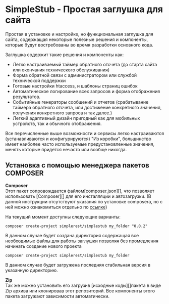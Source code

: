 # SimpleStub - Простая заглушка для сайта

Простая в установке и настройке, но функциональная заглушка для сайта, содержащая некоторые полезные решения
и компоненты, которые будут востребованы во время разработки основного кода.

Заглушка содержит такие решения и компоненты как:
- Легко настраиваемый таймер обратного отсчета (до старта сайта или окончания технического обслуживания)
- Форма обратной связи с администратором или службой технической поддержки
- Готовые настройки htaccess, и шаблоны страниц ошибок
- Автоматическое логирование всех запросов и форма отображения результатов.
- Событийные генераторы сообщений и отчетов (срабатывание таймера обратного отсчета, или достижение конкретного
  значения, получения конкретного запроса и так далее.)
- Легкий адаптивный дизайн пригодный как для мобильных устройств, так и обычного отображения.

Все перечисленные выше возможности и сервисы легко настраиваются (устанавливаются и конфигурируются) "Из коробки",
большинство имеет наиболее часто используемые предустановленные значения, менять которые придется нечасто или вообще
никогда.

## Установка с помощью менеджера пакетов COMPOSER

**Composer**  
Этот пакет сопровождается файлом[composer.json][], что позволяет использовать
[Composer][] для его инсталляции и автозагрузки. (В данной инструкции отсутствуют указания по установке composera, 
но с ней можно ознакомиться отдельно по [ссылке](https://getcomposer.org/doc/00-intro.md))

На текущий момент доступны следующие варианты:

```
composer create-project simplerest/simplestub my_folder "0.0.2"
```
В данном случае будет создана директория содержащая все необходимые файлы для работы заглушки позволяя
без промедления начинать создание нового проекта

```
composer create-project simplerest/simplestub my_folder
```

В данном случае будет загружена последняя стабильная версия в указанную директорию.

**Zip**    
Так же можно установить его загрузив [исходные коды][]пакета в виде Zip архива
или клонировав этот репозиторий. Все компоненты этого пакета загружают
зависимости автоматически.